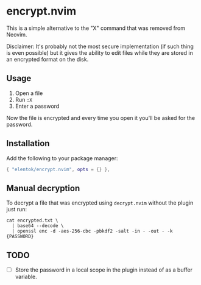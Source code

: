# encrypt.nvim

This is a simple alternative to the "X" command that was removed from Neovim.

Disclaimer: It's probably not the most secure implementation (if such thing is
even possible) but it gives the ability to edit files while they are stored
in an encrypted format on the disk.

## Usage

1. Open a file
2. Run `:X`
3. Enter a password

Now the file is encrypted and every time you open it you'll be asked for the
password.

## Installation

Add the following to your package manager:

```lua
{ "elentok/encrypt.nvim", opts = {} },
```

## Manual decryption

To decrypt a file that was encrypted using `decrypt.nvim` without the plugin
just run:

```
cat encrypted.txt \
  | base64 --decode \
  | openssl enc -d -aes-256-cbc -pbkdf2 -salt -in - -out - -k {PASSWORD}
```

## TODO

- [ ] Store the password in a local scope in the plugin instead of as a buffer
      variable.
